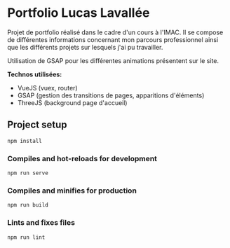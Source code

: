 # Portfolio Lucas Lavallée

Projet de portfolio réalisé dans le cadre d'un cours à l'IMAC. Il se compose de différentes informations concernant mon parcours professionnel ainsi que les différents projets sur lesquels j'ai pu travailler.

Utilisation de GSAP pour les différentes animations présentent sur le site.

**Technos utilisées:**
* VueJS (vuex, router)
* GSAP (gestion des transitions de pages, apparitions d'éléments)
* ThreeJS (background page d'accueil)

## Project setup
```
npm install
```

### Compiles and hot-reloads for development
```
npm run serve
```

### Compiles and minifies for production
```
npm run build
```

### Lints and fixes files
```
npm run lint
```
